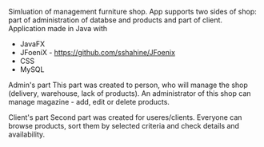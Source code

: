 Simluation of management furniture shop. App supports two sides of shop: part of administration of databse and products and part of client. 
Application made in Java with
- JavaFX
- JFoeniX -  https://github.com/sshahine/JFoenix
- CSS
- MySQL
 
 

Admin's part 
This part was created to person, who will manage the shop (delivery, warehouse, lack of products). An administrator of this shop can manage magazine - add, edit or delete products. 

Client's part
Second part was created for useres/clients. Everyone can browse products, sort them by selected criteria and check details and availability. 
